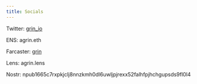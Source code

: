 ```yaml
---
title: Socials
---
```


Twitter: [grin_io](nttps://twitter.com/grin_io)

ENS: agrin.eth

Farcaster: [grin](https://fcast.me/grin)

Lens: agrin.lens

Nostr: npub1665c7rxpkjclj8nnzkmh0dl6uwljpjrexx52falhfpjhchgupsds9fl0l4
